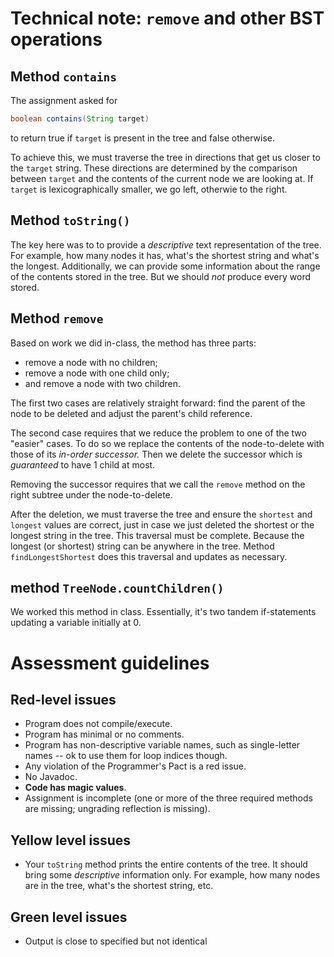 # Technical note: `remove` and other BST operations

## Method `contains`

The assignment asked for 

```java
boolean contains(String target)
```
 to return true if `target` is present in the tree and false otherwise. 
 
 To achieve this, we must traverse the tree in directions that get us closer to the `target` string. These directions are determined by the comparison between `target` and the contents of the current node we are looking at. If `target` is lexicographically smaller, we go left, otherwie to the right.



 ## Method `toString()` 
 
 The key here was to to provide a *descriptive* text representation of the tree. For example, how many nodes it has, what's the shortest string and what's the longest. Additionally, we can provide some information about the range of the contents stored in the tree. But we should *not* produce every word stored.



 ## Method `remove`

 Based on work we did in-class, the method has three parts:


 * remove a node with no children;
 * remove a node with one child only;
 * and remove a node with two children.

 The first two cases are relatively straight forward: find the parent of the node to be deleted and adjust the parent's child reference.

 The second case requires that we reduce the problem to one of the two "easier" cases. To do so we replace the contents of the node-to-delete with those of its *in-order successor.* Then we delete the successor which is *guaranteed* to have 1 child at most.

 Removing the successor requires that we call the `remove` method on the right subtree under the node-to-delete.

 After the deletion, we must traverse the tree and ensure the `shortest` and `longest` values are correct, just in case we just deleted the shortest or the longest string in the tree. This traversal must be complete. Because the longest (or shortest) string can be anywhere in the tree. Method `findLongestShortest` does this traversal and updates as necessary.
 


## method `TreeNode.countChildren()`

We worked this method in class. Essentially, it's two tandem if-statements updating a variable initially at 0.


# Assessment guidelines

## Red-level issues


* Program does not compile/execute.
* Program has minimal or no comments.
* Program has non-descriptive variable names, such as single-letter names -- ok to use them for loop indices though.
* Any violation of the Programmer's Pact is a red issue.
* No Javadoc.
* **Code has magic values**. 
* Assignment is incomplete (one or more of the three required methods are missing; ungrading reflection is missing).

## Yellow level issues

* Your `toString` method prints the entire contents of the tree. It should bring some *descriptive* information only. For example, how many nodes are in the tree, what's the shortest string, etc.

## Green level issues

* Output is close to specified but not identical
